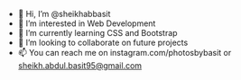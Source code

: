 - 👋 Hi, I’m @sheikhabbasit
- 👀 I’m interested in Web Development
- 🌱 I’m currently learning CSS and Bootstrap
- 💞️ I’m looking to collaborate on future projects
- 📫 You can reach me on instagram.com/photosbybasit or sheikh.abdul.basit95@gmail.com


